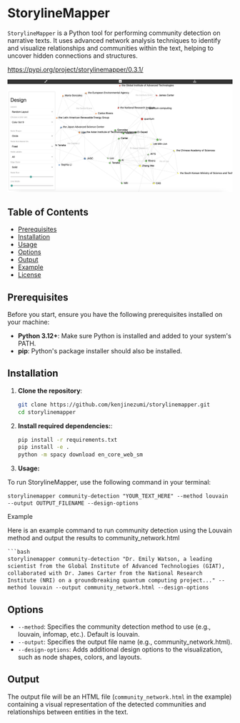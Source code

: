 # StorylineMapper

`StorylineMapper` is a Python tool for performing community detection on narrative texts. It uses advanced network analysis techniques to identify and visualize relationships and communities within the text, helping to uncover hidden connections and structures.

https://pypi.org/project/storylinemapper/0.3.1/


![Example](media/example.png)


## Table of Contents

- [Prerequisites](#prerequisites)
- [Installation](#installation)
- [Usage](#usage)
- [Options](#options)
- [Output](#output)
- [Example](#example)
- [License](#license)

## Prerequisites

Before you start, ensure you have the following prerequisites installed on your machine:

- **Python 3.12+**: Make sure Python is installed and added to your system's PATH.
- **pip**: Python's package installer should also be installed.

## Installation

1. **Clone the repository**:
   ```bash
   git clone https://github.com/kenjinezumi/storylinemapper.git
   cd storylinemapper

2. **Install required dependencies:**:
    ```bash
    pip install -r requirements.txt
    pip install -e .
    python -m spacy download en_core_web_sm


3. **Usage:**

To run StorylineMapper, use the following command in your terminal:


    storylinemapper community-detection "YOUR_TEXT_HERE" --method louvain --output OUTPUT_FILENAME --design-options


Example

Here is an example command to run community detection using the Louvain method and output the results to community_network.html

    ```bash
    storylinemapper community-detection "Dr. Emily Watson, a leading scientist from the Global Institute of Advanced Technologies (GIAT), collaborated with Dr. James Carter from the National Research Institute (NRI) on a groundbreaking quantum computing project..." --method louvain --output community_network.html --design-options


## Options

- `--method`: Specifies the community detection method to use (e.g., louvain, infomap, etc.). Default is louvain.
- `--output`: Specifies the output file name (e.g., community_network.html).
- `--design-options`: Adds additional design options to the visualization, such as node shapes, colors, and layouts.

## Output

The output file will be an HTML file (`community_network.html` in the example) containing a visual representation of the detected communities and relationships between entities in the text.
